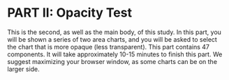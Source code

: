 # PART II: Opacity Test

This is the second, as well as the main body, of this study. In this part, you will be shown a series of two area charts, and you will be asked to select the chart that is more opaque (less transparent). This part contains 47 components. It will take approximately 10-15 minutes to finish this part. We suggest maximizing your browser window, as some charts can be on the larger side.

